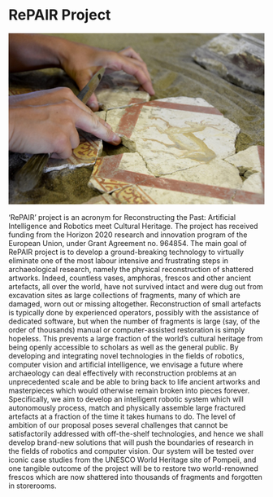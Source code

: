 # RePAIR Project

![cover image for RePAIR project](https://github.com/RePAIRProject/.github/blob/master/profile/rp_cover.jpg)

‘RePAIR’ project is an acronym for Reconstructing the Past: Artificial Intelligence and Robotics meet Cultural Heritage. 
The project has received funding from the Horizon 2020 research and innovation program of the European Union, under Grant Agreement no. 964854.
The main goal of RePAIR project is to develop a ground-breaking technology to virtually eliminate one of the most labour intensive and frustrating steps in archaeological research, namely the physical reconstruction of shattered artworks. Indeed, countless vases, amphoras, frescos and other ancient artefacts, all over the world, have not survived intact and were dug out from excavation sites as large collections of fragments, many of which are damaged, worn out or missing altogether.
Reconstruction of small artefacts is typically done by experienced operators, possibly with the assistance of dedicated software, but when the number of fragments is large (say, of the order of thousands) manual or computer-assisted restoration is simply hopeless. 
This prevents a large fraction of the world’s cultural heritage from being openly accessible to scholars as well as the general public. 
By developing and integrating novel technologies in the fields of robotics, computer vision and artificial intelligence, we envisage a future where archaeology can deal effectively with reconstruction problems at an unprecedented scale and be able to bring back to life ancient artworks and masterpieces which would otherwise remain broken into pieces forever. Specifically, we aim to develop an intelligent robotic system which will autonomously process, match and physically assemble large fractured artefacts at a fraction of the time it takes humans to do. The level of ambition of our proposal poses several challenges that cannot be satisfactorily addressed with off-the-shelf technologies, and hence we shall develop brand-new solutions that will push the boundaries of research in the fields of robotics and computer vision.
Our system will be tested over iconic case studies from the UNESCO World Heritage site of Pompeii, and one tangible outcome of the project will be to restore two world-renowned frescos which are now shattered into thousands of fragments and forgotten in storerooms.
